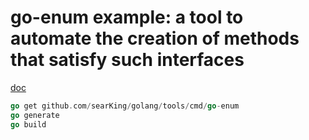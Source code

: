 # go-enum example: a tool to automate the creation of methods that satisfy such interfaces

[doc](https://godoc.org/github.com/searKing/golang/tools/cmd/go-enum)

```Go
go get github.com/searKing/golang/tools/cmd/go-enum
go generate
go build
```
